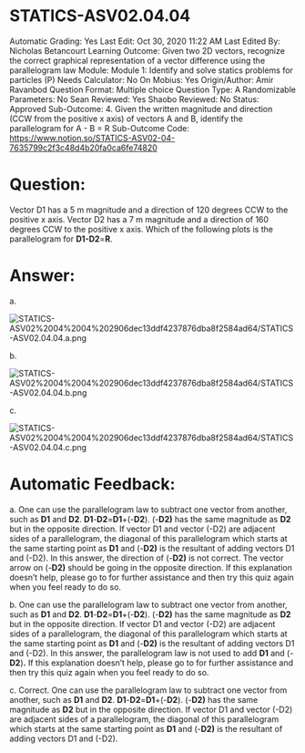 # STATICS-ASV02.04.04

Automatic Grading: Yes
Last Edit: Oct 30, 2020 11:22 AM
Last Edited By: Nicholas Betancourt
Learning Outcome: Given two 2D vectors, recognize the correct graphical representation of a vector difference using the parallelogram law
Module: Module 1: Identify and solve statics problems for particles (P)
Needs Calculator: No
On Mobius: Yes
Origin/Author: Amir Ravanbod
Question Format: Multiple choice
Question Type: A
Randomizable Parameters: No
Sean Reviewed: Yes
Shaobo Reviewed: No
Status: Approved
Sub-Outcome: 4. Given the written magnitude and direction (CCW from the positive x axis) of vectors A and B, identify the parallelogram for A - B = R
Sub-Outcome Code: https://www.notion.so/STATICS-ASV02-04-7635799c2f3c48d4b20fa0ca6fe74820

# Question:

Vector D1 has a 5 m magnitude and a direction of 120 degrees CCW to the positive x axis. Vector D2 has a 7 m magnitude and a direction of 160 degrees CCW to the positive x axis. Which of the following plots is the parallelogram for **D1-D2**=**R**. 

# Answer:

a. 

![STATICS-ASV02%2004%2004%202906dec13ddf4237876dba8f2584ad64/STATICS-ASV02.04.04.a.png](STATICS-ASV02%2004%2004%202906dec13ddf4237876dba8f2584ad64/STATICS-ASV02.04.04.a.png)

b. 

![STATICS-ASV02%2004%2004%202906dec13ddf4237876dba8f2584ad64/STATICS-ASV02.04.04.b.png](STATICS-ASV02%2004%2004%202906dec13ddf4237876dba8f2584ad64/STATICS-ASV02.04.04.b.png)

c. 

![STATICS-ASV02%2004%2004%202906dec13ddf4237876dba8f2584ad64/STATICS-ASV02.04.04.c.png](STATICS-ASV02%2004%2004%202906dec13ddf4237876dba8f2584ad64/STATICS-ASV02.04.04.c.png)

# Automatic Feedback:

a. One can use the parallelogram law to subtract one vector from another, such as **D1** and **D2**. **D1**-**D2**=**D1**+(-**D2**). (-**D2)** has the same magnitude as **D2** but in the opposite direction. If vector D1 and vector (-D2) are adjacent sides of a parallelogram, the diagonal of this parallelogram which starts at the same starting point as **D1** and (-**D2)** is the resultant of adding vectors D1 and (-D2).  In this answer, the direction of (-**D2)** is not correct.  The vector arrow on (-**D2)** should be going in the opposite direction. If this explanation doesn’t help, please go to <a location where all the links are> for further assistance and then try this quiz again when you feel ready to do so.

b. One can use the parallelogram law to subtract one vector from another, such as **D1** and **D2**. **D1**-**D2**=**D1**+(-**D2**). (-**D2)** has the same magnitude as **D2** but in the opposite direction. If vector D1 and vector (-D2) are adjacent sides of a parallelogram, the diagonal of this parallelogram which starts at the same starting point as **D1** and (-**D2)** is the resultant of adding vectors D1 and (-D2). In this answer, the parallelogram law is not used to add **D1** and (-**D2**)**.** If this explanation doesn’t help, please go to <a location where all the links are> for further assistance and then try this quiz again when you feel ready to do so. 

c. Correct. One can use the parallelogram law to subtract one vector from another, such as **D1** and **D2**. **D1**-**D2**=**D1**+(-**D2**). (-**D2)** has the same magnitude as **D2** but in the opposite direction. If vector D1 and vector (-D2) are adjacent sides of a parallelogram, the diagonal of this parallelogram which starts at the same starting point as **D1** and (-**D2)** is the resultant of adding vectors D1 and (-D2).